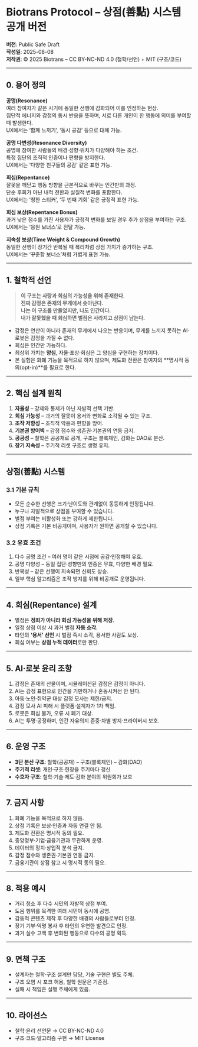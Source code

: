 # Biotrans Protocol – 상점(善點) 시스템 공개 버전
**버전**: Public Safe Draft  
**작성일**: 2025-08-08  
**저작권**: © 2025 Biotrans – CC BY-NC-ND 4.0 (철학/선언) + MIT (구조/코드)

---

## 0. 용어 정의

**공명(Resonance)**  
여러 참여자가 같은 시기에 동일한 선행에 감화되어 이를 인정하는 현상.  
집단적 에너지와 감정의 동시 반응을 뜻하며, 서로 다른 개인이 한 행동에 의미를 부여할 때 발생한다.  
UX에서는 ‘함께 느끼기’, ‘동시 공감’ 등으로 대체 가능.

**공명 다변성(Resonance Diversity)**  
공명에 참여한 사람들의 배경·성향·위치가 다양해야 하는 조건.  
특정 집단의 조직적 인증이나 편향을 방지한다.  
UX에서는 ‘다양한 친구들의 공감’ 같은 표현 가능.

**회심(Repentance)**  
잘못을 깨닫고 행동 방향을 근본적으로 바꾸는 인간만의 과정.  
단순 후회가 아닌 내적 전환과 실질적 변화를 포함한다.  
UX에서는 ‘칭찬 스티커’, ‘두 번째 기회’ 같은 긍정적 표현 가능.

**회심 보상(Repentance Bonus)**  
과거 낮은 점수를 가진 사용자가 긍정적 변화를 보일 경우 추가 상점을 부여하는 구조.  
UX에서는 ‘응원 보너스’로 전달 가능.

**지속성 보상(Time Weight & Compound Growth)**  
동일한 선행이 장기간 반복될 때 복리처럼 상점 가치가 증가하는 구조.  
UX에서는 ‘꾸준함 보너스’처럼 가볍게 표현 가능.

---

## 1. 철학적 선언

> **이 구조는 사랑과 회심의 가능성을 위해 존재한다.**  
> **진짜 감정은 존재의 무게에서 솟아난다.**  
> **나는 이 구조를 만들었지만, 나도 인간이다.  
> 내가 잘못했을 때 회심하면 벌점은 사라지고 상점이 남는다.**

- 감정은 연산이 아니라 존재의 무게에서 나오는 반응이며, 무게를 느끼지 못하는 AI·로봇은 감정을 가질 수 없다.  
- 회심은 인간만 가능하다.  
- 최상위 가치는 **양심**, 자율·포상·회심은 그 양심을 구현하는 장치이다.  
- 본 실험은 화폐 기능을 목적으로 하지 않으며, 제도화 전환은 참여자의 **명시적 동의(opt-in)**를 필요로 한다.

---

## 2. 핵심 설계 원칙

1. **자율성** – 강제와 통제가 아닌 자발적 선택 기반.  
2. **회심 가능성** – 과거의 잘못이 용서와 변화로 소각될 수 있는 구조.  
3. **조작 저항성** – 조직적 악용과 편향을 방어.  
4. **기본권 방어벽** – 감정 점수와 생존권·기본권의 연동 금지.  
5. **공공성** – 철학은 공공재로 공개, 구조는 블록체인, 감화는 DAO로 분산.  
6. **장기 지속성** – 주기적 리셋 구조로 생명 유지.

---

## 상점(善點) 시스템

### 3.1 기본 규칙
- 모든 순수한 선행은 크기·난이도와 관계없이 동등하게 인정됩니다.
- 누구나 자발적으로 상점을 부여할 수 있습니다.
- 벌점 부여는 비활성화 또는 강하게 제한됩니다.
- 상점 기록은 기본 비공개이며, 사용자가 원하면 공개할 수 있습니다.

### 3.2 유효 조건
1. 다수 공명 조건 – 여러 명이 같은 시점에 공감·인정해야 유효.
2. 공명 다양성 – 동일 집단·성향만의 인증은 무효, 다양한 배경 필요.
3. 반복성 – 같은 선행이 지속되면 신뢰도 상승.
4. 일부 핵심 알고리즘은 조작 방지를 위해 비공개로 운영됩니다.

---

## 4. 회심(Repentance) 설계

- 벌점은 **정죄가 아니라 회심 가능성을 위해 저장**.  
- 일정 상점 이상 시 과거 벌점 **자동 소각**.  
- 타인의 **‘용서’ 선언** 시 벌점 즉시 소각, 용서한 사람도 보상.  
- 회심 여부는 **상점 누적 데이터**로만 판단.

---

## 5. AI·로봇 윤리 조항

1. 감정은 존재의 산물이며, 시뮬레이션된 감정은 감정이 아니다.  
2. AI는 감정 표현으로 인간을 기만하거나 혼동시켜선 안 된다.  
3. 아동·노인·취약군 대상 감정 모사는 제한/금지.  
4. 감정 모사 AI 피해 시 플랫폼·설계자가 1차 책임.  
5. 로봇은 회심 불가, 오류 시 폐기 대상.  
6. AI는 투명·공정하며, 인간 자유의지 존중·차별 방지·프라이버시 보호.

---

## 6. 운영 구조

- **3단 분산 구조**: 철학(공공재) – 구조(블록체인) – 감화(DAO)  
- **주기적 리셋**: 개인·구조·헌장을 주기마다 갱신  
- **수호자 구조**: 철학·기술·제도·감화 분야의 위원회가 보호

---

## 7. 금지 사항

1. 화폐 기능을 목적으로 하지 않음.  
2. 상점 기록은 보상·인증과 자동 연결 안 됨.  
3. 제도화 전환은 명시적 동의 필요.  
4. 중앙정부·기업·금융기관과 무관하게 운영.  
5. 데이터의 정치·상업적 분석 금지.  
6. 감정 점수와 생존권·기본권 연동 금지.  
7. 금융기관이 상점 참고 시 명시적 동의 필요.

---

## 8. 적용 예시

- 거리 청소 후 다수 시민의 자발적 상점 부여.  
- 도움 행위를 목격한 여러 시민이 동시에 공명.  
- 감동적 콘텐츠 제작 후 다양한 배경의 사람들로부터 인정.  
- 장기 기부·익명 봉사 후 타인의 우연한 발견으로 인정.  
- 과거 실수 고백 후 변화된 행동으로 다수의 공명 획득.

---

## 9. 면책 구조

- 설계자는 철학·구조 설계만 담당, 기술 구현은 별도 주체.  
- 구조 오염 시 포크 허용, 철학 원문은 기준점.  
- 실패 시 책임은 실행 주체에게 있음.

---

## 10. 라이선스

- 철학·윤리 선언문 → CC BY-NC-ND 4.0  
- 구조·코드·알고리즘 구현 → MIT License

